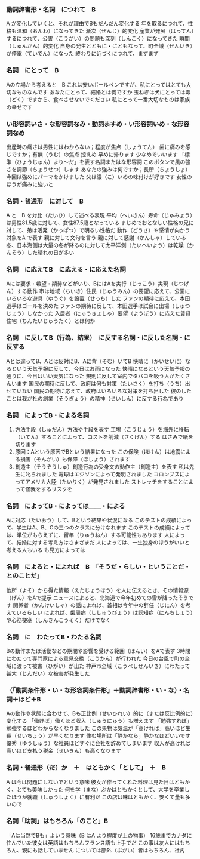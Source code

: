 ### 動詞辞書形・名詞　につれて　B
A が変化していくと、それが理由でBもだんだん変化する
年を取るにつれて、性格も温和（おんわ）になってきた
漸次（ぜんじ）的変化
産業が発展（はってん）するにつれて、公害（こうがい）の問題も深刻（しんこく）になってきた
瞬間（しゅんかん）的変化
自身の発生とともに・にともなって、町全域（ぜんいき）が停電（ていでん）になった
終わりに近づくにつれて、まずまず

### 名詞　にとって　B
Aの立場から考えると　B
これは安いボールペンですが、私にとってはとても大切なものなんです
あなたにとって、結婚とは何ですか
玉ねぎは犬にとっては毒（どく）ですから、食べさせないでください
私にとって一番大切なものは家族の幸せです

### い形容詞~~い~~さ・な形容詞~~な~~み・動詞~~ます~~め・い形容詞~~い~~め・な形容詞~~な~~め
出産時の痛さは男性にはわからない；程度が焦点（しょうてん）
歯に痛みを感じですか；有無（うむ）の焦点
控えめ
早めに帰ります
少なめでいいます
「標準（ひょうじゅん）より〜だ」を表す名詞またはな形容詞
このボタンで風の強さを調節（ちょうせつ）します
あなたの強みは何ですか；長所（ちょうしょ）
今回は強めにパーマをかけました
父は濃（こ）いめの味付けが好きです
女性のほうが痛みに強いと

### 名詞・普通形　に対して　B
A と　B を対比（たいひ）して述べる表現
平均（へいきん）寿命（じゅみょう）は男性81.5歳に対して、女性87.5歳となっている
まじめでおとなしい性格の兄に対して、弟は活発（かっぱつ）で明るい性格だ
動作（どうさ）や感情が向かう対象をA で表す
親に対して文句を言う
親に対して感謝（かんしゃ）している
冬、日本海側は大量の冬が降るのに対して太平洋側（たいへいよう）は乾燥（かんそう）した晴れの日が多い

### 名詞　に応えてB　に応える・に応えた名詞
Aには要求・希望・期待などがいり、BにはAを実行（じっこう）実現（じつげん）する動作
市は地域（ちいき）住民（じゅうみん）の要望に応えて、公園にいろいろな遊具（ゆうぐ）を設置（せっち）した
ファンの期待に応えて、本田選手はゴールを決めた
ファンの期待に反して、本田選手は試合に出場（しゅつじょう）しなかった
入居者（にゅうきょしゃ）要望（ようぼう）に応えた賃貸住宅（ちんたいじゅうたく）とは何か

### 名詞　に反してB（行為、結果）　に反する名詞・に反した名詞・に反する
Aとは違ってB、Aとは反対にB、Aに背（そむ）いてB
快晴に（かいせいに）なるという天気予報に反して、今日はお雨になった
快晴になるという天気予報の通りに、今日はいい天気になった
規則に反して室内でタバコを吸う人がたくさんいます
国民の期待に反して、政府は何も対策（たいさく）を打ち（うち）出せていない
国民の期待に応えて、政府はいろいろな対策を打ち出した
彼のしたことは我が社の創業（そうぎょう）の精神（せいしん）に反する行為であり

### 名詞　によってB・による名詞
1. 方法手段（しゅだん）方法や手段を表す
工場（こうじょう）を海外に移転（いてん）することによって、コストを削減（さくげん）する
はさみで紙を切ります
2. 原因：Aという原因でBという結果になった
この保険（ほけん）は地震による損害（そんがい）も保障（ほしょう）されます
3. 創造主（そうぞうしゅ）創造行為の受身文の動作主（創造主）を表す
私は先生に叱られました
電球はエジソンによって発明されました
コロンブスによってアメリカ大陸（たいりく）が発見されました
ストレッチをすることによって怪我をするリスクを

### 名詞　によってB・によっては＿＿・による
Aに対応（たいおう）して、Bという結果や状況になる
このテストの成績によって、学生はA、B、Cの三つのクラスに分けなれます
このテストの成績によっては、単位がもらえずに、留年（りゅうねん）する可能性もあります
人によって、結婚に対する考え方はさまざまだ
人によっては、一生独身のほうがいいと考える人もいる
も見方によっては

### 名詞　によると・によれば　B　「そうだ・らしい・ということだ・とのことだ」
他所（よそ）から得た情報（えたじょうほう）を人に伝えるとき、その情報源（げん）をAで提示
ニュースによると、北海道で今年初めての雪が降ったそうです
関係者（かんけいしゃ）の話によれば、首相は今年中の辞任（じにん）を考えているらしい
によれば、歯周病（ししゅうびょう）は認知症（にんちしょう）や心筋梗塞（しんきんこうそく）だけでなく

### 名詞　に　わたってB・わたる名詞
Bの動作または活動などの期間や影響を受ける範囲（はんい）をAで表す
3時間にわたって専門家による意見交換（こうかん）が行われた
今日の台風で町の全域に渡って被害（ひがい）が出た
神戸市全域（こうべしぜんいき）にわたって甚大（じんだい）な被害が発生した

### （「動詞条件形・い・な形容詞条件形」＋動詞辞書形・い・な）・名詞＋ほど＋B
Aの動作や状態に合わせて、Bも正比例（せいひれい）的に（または反比例的に）変化する
「働けば」働くほど収入（しゅうにゅう）も増えます
「勉強すれば」勉強するほどわからなくなりました
この果物は気温が「高ければ」高いほど生長（せいちょう）が早くなります
住む場所は「静かなら」静かなほどいいです
優秀（ゆうしゅう）な社員ほどすぐに会社を辞めてしまいます
収入が高ければ高いほど支払う税金（ぜいきん）も高くなります

### 名詞・普通形（~~だ~~）か　＋　はともかく「として」　＋　B
A は今は問題にしないでという意味
彼女が作ってくれた料理は見た目はともかく、とても美味しかった
何を学（まな）ぶかはともかくとして、大学を卒業したほうが就職（しゅうしょく）に有利だ
この店は味はともかく、安くて量も多いので

### 名詞「助詞」はもちろん「のこと」B
「Aは当然でBも」よいう意味（B はA より程度が上の物事）
16歳までカナダに住んでいた彼女は英語はもちろんフランス語も上手でだ
この事は友人にはもちろん、親にも話していません
については部外（ぶがい）者はもちろん、社内